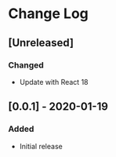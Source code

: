 # Change Log

## [Unreleased]
### Changed
- Update with React 18

## [0.0.1] - 2020-01-19
### Added
- Initial release
